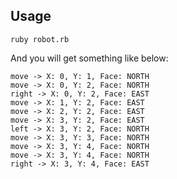 ## Usage

`ruby robot.rb`

And you will get something like below:
    
    move -> X: 0, Y: 1, Face: NORTH
    move -> X: 0, Y: 2, Face: NORTH
    right -> X: 0, Y: 2, Face: EAST
    move -> X: 1, Y: 2, Face: EAST
    move -> X: 2, Y: 2, Face: EAST
    move -> X: 3, Y: 2, Face: EAST
    left -> X: 3, Y: 2, Face: NORTH
    move -> X: 3, Y: 3, Face: NORTH
    move -> X: 3, Y: 4, Face: NORTH
    move -> X: 3, Y: 4, Face: NORTH
    right -> X: 3, Y: 4, Face: EAST
